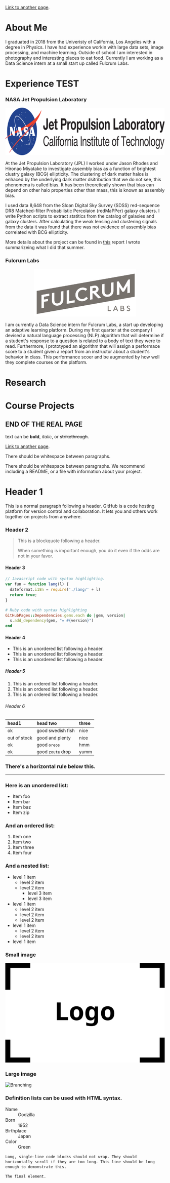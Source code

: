 [Link to another page](http://www.apple.com).

# About Me
I graduated in 2018 from the Univeristy of California, Los Angeles with a degree in Physics. I have had experience workin with large data sets, image processing, and machine learning. Outside of school I am interested in photography and interesting places to eat food. Currently I am working as a Data Science intern at a small start up called Fulcrum Labs.

# Experience TEST
### NASA Jet Propulsion Laboratory
<p align="center">
<img src="./assets/img/JPL_logo.png" height="150"/></p>

At the Jet Propulsion Laboratory (JPL) I worked under Jason Rhodes and Hironao Miyatake to investigate assembly bias as a function of brightest clustry galaxy (BCG) ellipticity.  The clustering of dark matter halos is enhaced by the underlying dark matter dsitribution that we do not see, this phenomena is called bias. It has been theoretically shown that bias can depend on other halo properties other than mass, this is known as assembly bias.

I used data 8,648 from the Sloan Digital Sky Survey (SDSS) red-sequence DR8 Matched-filter Probabilistic Percolaion (redMaPPer) galaxy clusters. I write Python scripts to extract statitics from the catalog of galaxies and galaxy clusters. After calculating the weak lensing and clustering signals from the data it was found that there was not evidence of assembly bias correlated with BCG ellipticity.

More details about the project can be found in [this](https://drive.google.com/file/d/1sKP9kqtFVC72Ax0UybrYBXIOzsmCFdqK/view?usp=sharing) report I wrote summarizeing what I did that summer.

### Fulcrum Labs
<p align="center">
<img src="./assets/img/FulcrumLabs.png" height="150"/></p>

I am currently a Data Science intern for Fulcrum Labs, a start up developing an adaptive learning platform. During my first quarter at the company I devised a natural language processing (NLP) algorithm that will determine if a student's response to a question is related to a body of text they were to read. Furthermore, I prototyped an algorithm that will assign a performace score to a student given a report from an instructor about a student's behavior in class. This performance scoer and be augmented by how well they complete courses on the platform. 

# Research


# Course Projects

END OF THE REAL PAGE
----------


text can be **bold**, _italic_, or ~~strikethrough~~.

[Link to another page](./another-page.html).

There should be whitespace between paragraphs.

There should be whitespace between paragraphs. We recommend including a README, or a file with information about your project.

# Header 1

This is a normal paragraph following a header. GitHub is a code hosting platform for version control and collaboration. It lets you and others work together on projects from anywhere.

### Header 2

> This is a blockquote following a header.
>
> When something is important enough, you do it even if the odds are not in your favor.

#### Header 3

```js
// Javascript code with syntax highlighting.
var fun = function lang(l) {
  dateformat.i18n = require('./lang/' + l)
  return true;
}
```

```ruby
# Ruby code with syntax highlighting
GitHubPages::Dependencies.gems.each do |gem, version|
  s.add_dependency(gem, "= #{version}")
end
```

#### Header 4

*   This is an unordered list following a header.
*   This is an unordered list following a header.
*   This is an unordered list following a header.

##### Header 5

1.  This is an ordered list following a header.
2.  This is an ordered list following a header.
3.  This is an ordered list following a header.

###### Header 6

| head1        | head two          | three |
|:-------------|:------------------|:------|
| ok           | good swedish fish | nice  |
| out of stock | good and plenty   | nice  |
| ok           | good `oreos`      | hmm   |
| ok           | good `zoute` drop | yumm  |

### There's a horizontal rule below this.

* * *

### Here is an unordered list:

*   Item foo
*   Item bar
*   Item baz
*   Item zip

### And an ordered list:

1.  Item one
1.  Item two
1.  Item three
1.  Item four

### And a nested list:

- level 1 item
  - level 2 item
  - level 2 item
    - level 3 item
    - level 3 item
- level 1 item
  - level 2 item
  - level 2 item
  - level 2 item
- level 1 item
  - level 2 item
  - level 2 item
- level 1 item

### Small image

![Octocat](/assets/img/logo.png)

### Large image

![Branching](https://guides.github.com/activities/hello-world/branching.png)


### Definition lists can be used with HTML syntax.

<dl>
<dt>Name</dt>
<dd>Godzilla</dd>
<dt>Born</dt>
<dd>1952</dd>
<dt>Birthplace</dt>
<dd>Japan</dd>
<dt>Color</dt>
<dd>Green</dd>
</dl>

```
Long, single-line code blocks should not wrap. They should horizontally scroll if they are too long. This line should be long enough to demonstrate this.
```

```
The final element.
```
